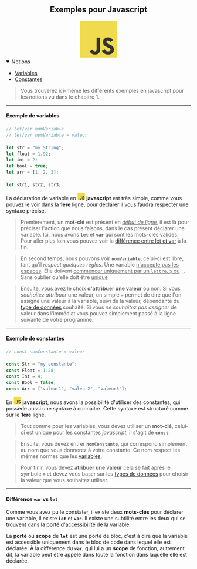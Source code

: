 <center><h2>Exemples pour Javascript</h2><img src="../../../assets/img/js.png" width="100px"></center>

<details open="open"><summary>Notions</summary>
<ul>
    <li><a href="#example-variables">Variables</a></li>
    <li><a href="#example-constantes">Constantes</a></li>
</ul>
</details>

> Vous trouverez ici-même les différents exemples en javascript pour les notions vu dans le chapitre 1.
---
#### Exemple de variables<a name="example-variable"></a>
```js
// let/var nomVariable
// let/var nomVariable = valeur

let str = "my String";
let float = 1.92;
let int = 2;
let bool = true;
let arr = [1, 2, 3];

let str1, str2, str3;
```

La déclaration de variable en <img src="../../../assets/img/js.png" width="20px"> **javascript** est très simple, comme vous pouvez le voir dans la **1ere** ligne, pour déclarer il vous faudra respecter une syntaxe précise.

> Premièrement, un **mot-clé** est présent en <u>_début de ligne_</u>, il est là pour préciser l'action que nous faisons, dans le cas présent déclarer une variable. Ici, nous avons **`let`** et **`var`** qui sont les mots-clés valides. Pour aller plus loin vous pouvez voir la [différence entre let et var](#diff-let-var) à la fin.

> En second temps, nous pouvons voir **`nomVariable`**, celui-ci est libre, tant qu'il *respect quelques règles*. Une variable <u>n'accepte pas les espaces</u>. Elle doivent <u>commencer uniquement par un `lettre`, `$` ou</u> `_`. Sans oublier qu'elle doit être <u>unique</u>

> Ensuite, vous avez le choix **d'attribuer une valeur** ou non. Si vous *souhaitez attribuer* une valeur, un simple `=` permet de dire que l'on assigne une valeur à la variable, suivi de la valeur, dépendante du [type de données](../../Types.md) souhaité. Si vous *ne souhaitez pas assigner* de valeur dans l'immédiat vous pouvez simplement passé à la ligne suivante de votre programme.

---

#### Exemple de constantes<a name="example-constantes"></a>

```js
// const nomConstante = valeur

const Str = "my constante";
const Float = 1.28;
const Int = 4;
const Bool = false;
const Arr = ["valeur1", "valeur2", "valeur3"];
```

En <img src="../../../assets/img/js.png" width="20px"> **javascript**, nous avons la possibilité d'utiliser des constantes, qui possède aussi une syntaxe à connaitre. Cette syntaxe est structuré comme sur le **1ere** ligne.

> Tout comme pour les variables, vous devez utiliser un **mot-clé**, celui-ci est unique pour les constantes *javascript*, il s'agit de **`const`**.

> Ensuite, vous devez entrer **`nomConstante`**, qui correspond simplement au nom que vous donnerez à votre constante. Ce nom respect les mêmes normes que les [variables](#example-variables).

> Pour finir, vous devez **atribuer une valeur** cela se fait après le symbole **`=`** et devez vous baser sur les [types de données](../../../../Types.md) pour choisir la valeur que vous souhaitez utiliser.

---

#### Différence `var` vs `let`<a name="diff-var-let"></a>

Comme vous avez pu le constater, il existe deux **mots-clés** pour déclarer une variable, il existe **`let`** et **`var`**. Il existe une subtilité entre les deux qui se trouvent dans la <u>porté d'accessibilité</u> de la variable.

La **porté** ou **scope** de **`let`** est une porté de bloc, c'est à dire que la variable est accessible uniquement dans le bloc de code dans lequel elle est déclarée.
À la différence du **`var`**, qui lui a un **scope** de fonction, autrement dit, la variable peut être appelé dans toute la fonction dans laquelle elle est déclarée.
